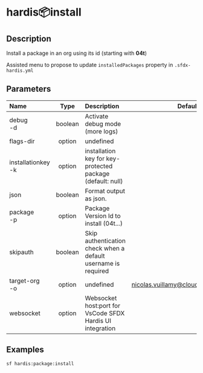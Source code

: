 <!-- This file has been generated with command 'sf hardis:doc:plugin:generate'. Please do not update it manually or it may be overwritten -->
# hardis:package:install

## Description

Install a package in an org using its id (starting with **04t**)

Assisted menu to propose to update `installedPackages` property in `.sfdx-hardis.yml`


## Parameters

| Name                   |  Type   | Description                                                   |                 Default                  | Required | Options |
|:-----------------------|:-------:|:--------------------------------------------------------------|:----------------------------------------:|:--------:|:-------:|
| debug<br/>-d           | boolean | Activate debug mode (more logs)                               |                                          |          |         |
| flags-dir              | option  | undefined                                                     |                                          |          |         |
| installationkey<br/>-k | option  | installation key for key-protected package (default: null)    |                                          |          |         |
| json                   | boolean | Format output as json.                                        |                                          |          |         |
| package<br/>-p         | option  | Package Version Id to install (04t...)                        |                                          |          |         |
| skipauth               | boolean | Skip authentication check when a default username is required |                                          |          |         |
| target-org<br/>-o      | option  | undefined                                                     | <nicolas.vuillamy@cloudity.com.playnico> |          |         |
| websocket              | option  | Websocket host:port for VsCode SFDX Hardis UI integration     |                                          |          |         |

## Examples

```shell
sf hardis:package:install
```


